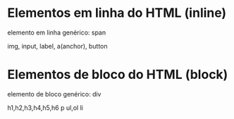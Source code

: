 # Elementos em linha do HTML (inline)

elemento em linha genérico: span

img, input, label, a(anchor), button

# Elementos de bloco do HTML (block)

elemento de bloco genérico: div

h1,h2,h3,h4,h5,h6
p
ul,ol
li

